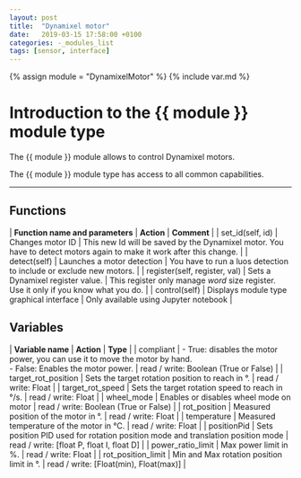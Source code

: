 ```yaml
---
layout: post
title:  "Dynamixel motor"
date:   2019-03-15 17:58:00 +0100
categories: -_modules_list
tags: [sensor, interface]
---
```

{% assign module = "DynamixelMotor" %}
{% include var.md %}

# Introduction to the {{ module }} module type

The {{ module }} module allows to control Dynamixel motors.

The {{ module }} module type has access to all common capabilities.

----

## Functions

| **Function name and parameters** | **Action** | **Comment** |
| set_id(self, id) | Changes motor ID | This new Id will be saved by the Dynamixel motor. You have to detect motors again to make it work after this change. |
| detect(self) | Launches a motor detection | You have to run a luos detection to include or exclude new motors. |
| register(self, register, val) | Sets a Dynamixel register value. | This register only manage *word* size register. Use it only if you know what you do. |
| control(self) | Displays module type graphical interface | Only available using Jupyter notebook |

## Variables

| **Variable name** | **Action** | **Type** |
| compliant | - True: disables the motor power, you can use it to move the motor by hand.<br/> - False: Enables the motor power. | read / write: Boolean (True or False) |
| target_rot_position | Sets the target rotation position to reach in °. | read / write: Float |
| target_rot_speed | Sets the target rotation speed to reach in °/s. | read / write: Float |
| wheel_mode | Enables or disables wheel mode on motor | read / write: Boolean (True or False) |
| rot_position | Measured position of the motor in °. | read / write: Float |
| temperature | Measured temperature of the motor in °C. | read / write: Float |
| positionPid | Sets position PID used for rotation position mode and translation position mode | read / write: [float P, float I, float D] |
| power_ratio_limit | Max power limit in %. | read / write: Float |
| rot_position_limit | Min and Max rotation position limit in °. | read / write: [Float(min), Float(max)] |


